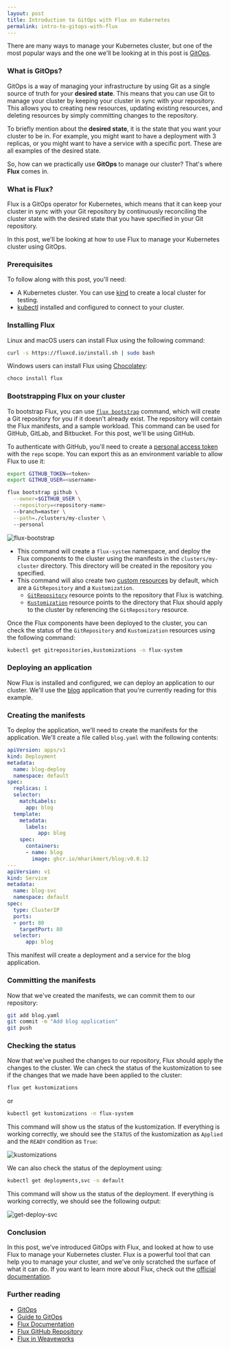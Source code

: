 ```yaml
---
layout: post
title: Introduction to GitOps with Flux on Kubernetes
permalink: intro-to-gitops-with-flux
---
```

There are many ways to manage your Kubernetes cluster, but one of the most popular ways and the one we'll be looking at in this post is [GitOps](https://www.weave.works/technologies/gitops/).

### What is GitOps? ###

GitOps is a way of managing your infrastructure by using Git as a single source of truth for your <strong>desired state</strong>. This means that you can use Git to manage your cluster by keeping your cluster in sync with your repository. This allows you to creating new resources, updating existing resources, and deleting resources by simply committing changes to the repository.

 To briefly mention about the <strong>desired state</strong>, it is the state that you want your cluster to be in. For example, you might want to have a deployment with 3 replicas, or you might want to have a service with a specific port. These are all examples of the desired state.

So, how can we practically use <strong>GitOps </strong>to manage our cluster? That's where <strong>Flux</strong> comes in.

### What is Flux? ###

Flux is a GitOps operator for Kubernetes, which means that it can keep your cluster in sync with your Git repository by continuously reconciling the cluster state with the desired state that you have specified in your Git repository.

In this post, we'll be looking at how to use Flux to manage your Kubernetes cluster using GitOps.

### Prerequisites ###

To follow along with this post, you'll need:

- A Kubernetes cluster. You can use [kind](https://kind.sigs.k8s.io/) to create a local cluster for testing.
- [kubectl](https://kubernetes.io/docs/tasks/tools/#kubectl) installed and configured to connect to your cluster.

### Installing Flux ###

Linux and macOS users can install Flux using the following command:

```bash
curl -s https://fluxcd.io/install.sh | sudo bash
```

Windows users can install Flux using [Chocolatey](https://chocolatey.org/):

```powershell
choco install flux
```

### Bootstrapping Flux on your cluster ###

To bootstrap Flux, you can use [`flux bootstrap`](https://fluxcd.io/flux/cmd/flux_bootstrap/) command, which will create a Git repository for you if it doesn't already exist. The repository will contain the Flux manifests, and a sample workload. This command can be used for GitHub, GitLab, and Bitbucket. For this post, we'll be using GitHub.

To authenticate with GitHub, you'll need to create a [personal access token](https://docs.github.com/en/github/authenticating-to-github/creating-a-personal-access-token) with the `repo` scope. You can export this as an environment variable to allow Flux to use it:

```bash
export GITHUB_TOKEN=<token>
export GITHUB_USER=<username>
```

```bash
flux bootstrap github \
  --owner=$GITHUB_USER \
  --repository=<repository-name> 
  --branch=master \
  --path=./clusters/my-cluster \ 
  --personal
```

![flux-bootstrap](https://user-images.githubusercontent.com/42295478/205458288-bfd5d503-7b36-44ee-9cb3-e2524a0c46ae.png)

- This command will create a `flux-system` namespace, and deploy the Flux components to the cluster using the manifests in the `clusters/my-cluster` directory. This directory will be created in the repository you specified.
- This command will also create two [custom resources](https://kubernetes.io/docs/concepts/extend-kubernetes/api-extension/custom-resources/) by default, which are a `GitRepository` and a `Kustomization`.
    - [`GitRepository`](https://fluxcd.io/flux/components/source/gitrepositories/) resource points to the repository that Flux is watching.
    - [`Kustomization`](https://fluxcd.io/flux/components/kustomize/kustomization/) resource points to the directory that Flux should apply to the cluster by referencing the `GitRepository` resource.

Once the Flux components have been deployed to the cluster, you can check the status of the `GitRepository` and `Kustomization` resources using the following command:

```bash
kubectl get gitrepositories,kustomizations -n flux-system
```

### Deploying an application ###

Now Flux is installed and configured, we can deploy an application to our cluster. We'll use the [blog](https://github.com/mharikmert/blog) application that you're currently reading for this example.

### Creating the manifests ###

To deploy the application, we'll need to create the manifests for the application. We'll create a file called `blog.yaml` with the following contents:

```yaml
apiVersion: apps/v1
kind: Deployment
metadata:
  name: blog-deploy
  namespace: default
spec:
  replicas: 1
  selector:
    matchLabels:
      app: blog
  template:
    metadata:
      labels:
          app: blog
    spec:
      containers:
      - name: blog
        image: ghcr.io/mharikmert/blog:v0.0.12
---
apiVersion: v1
kind: Service
metadata:
  name: blog-svc
  namespace: default
spec:
  type: ClusterIP
  ports:
  - port: 80
    targetPort: 80
  selector:
      app: blog
```

This manifest will create a deployment and a service for the blog application.

### Committing the manifests ###

Now that we've created the manifests, we can commit them to our repository:

```bash
git add blog.yaml
git commit -m "Add blog application"
git push
```

### Checking the status ###

Now that we've pushed the changes to our repository, Flux should apply the changes to the cluster. We can check the status of the kustomization to see if the changes that we made have been applied to the cluster:

```bash
flux get kustomizations
```

or

```bash
kubectl get kustomizations -n flux-system
```

This command will show us the status of the kustomization. If everything is working correctly, we should see the `STATUS` of the kustomization as `Applied` and the `READY` condition as `True`:

![kustomizations](https://user-images.githubusercontent.com/42295478/205511968-d2d79a00-2d4f-49c4-ba9f-3a336b805d9f.png)

We can also check the status of the deployment using:

```bash
kubectl get deployments,svc -n default
```

This command will show us the status of the deployment. If everything is working correctly, we should see the following output:

![get-deploy-svc](https://user-images.githubusercontent.com/42295478/205512493-b49bbde9-7dfe-42fc-81be-e82854516ba8.png)

### Conclusion ###

In this post, we've introduced GitOps with Flux, and looked at how to use Flux to manage your Kubernetes cluster. Flux is a powerful tool that can help you to manage your cluster, and we've only scratched the surface of what it can do. If you want to learn more about Flux, check out the [official documentation](https://fluxcd.io/docs/).

### Further reading ###

- [GitOps](https://www.gitops.tech)
- [Guide to GitOps](https://www.weave.works/technologies/gitops/)
- [Flux Documentation](https://fluxcd.io/flux/)
- [Flux GitHub Repository](https://github.com/fluxcd/flux2)
- [Flux in Weaveworks](https://www.weave.works/oss/flux)